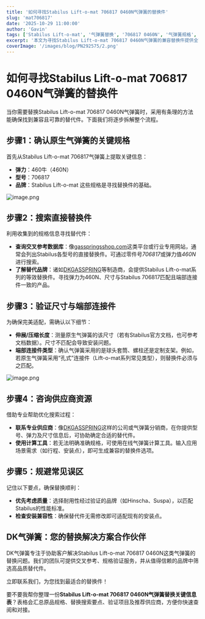 ```yaml
---
title: '如何寻找Stabilus Lift-o-mat 706817 0460N气弹簧的替换件'
slug: 'mat706817'
date: '2025-10-29 11:00:00'
author: 'Gavin'
tags: ['Stabilus Lift-o-mat', '气弹簧替换', '706817 0460N', '气弹簧规格', 'DKGASSPRING', '交叉参考']
excerpt: '本文为寻找Stabilus Lift-o-mat 706817 0460N气弹簧的兼容替换件提供全面指南，涵盖关键规格、替代件搜索方法、尺寸验证、供应商咨询及常见误区规避。'
coverImage: '/images/blog/PN292575/2.png'
---
```



# 如何寻找Stabilus Lift-o-mat 706817 0460N气弹簧的替换件

当你需要替换Stabilus Lift-o-mat 706817 0460N气弹簧时，采用有条理的方法能确保找到兼容且可靠的替代件。下面我们将逐步拆解整个流程。

## 步骤1：确认原生气弹簧的关键规格

首先从Stabilus Lift-o-mat 706817气弹簧上提取关键信息：

- **弹力**：460牛（460N）
- **型号**：706817
- **品牌**：Stabilus Lift-o-mat
这些规格是寻找替换件的基础。

![image.png](attachment:9c9177bb-dc28-4294-85f4-7e5ef04d14e3:image.png)

## 步骤2：搜索直接替换件

利用收集到的规格信息寻找替代件：

- **查询交叉参考数据库**：像[gasspringsshop.com](http://gasspringsshop.com/)这类平台或行业专用网站，通常会列出Stabilus各型号的直接替换件。可通过零件号*706817*或弹力值*460N*进行搜索。
- **了解替代品牌**：诸如[DKGASSPRING](https://dkgasspring.com/)等制造商，会提供Stabilus Lift-o-mat系列的等效替换件。寻找弹力为460N、尺寸与Stabilus 706817匹配且端部连接件一致的产品。

## 步骤3：验证尺寸与端部连接件

为确保完美适配，需确认以下细节：

- **伸展/压缩长度**：测量原生气弹簧的该尺寸（若有Stabilus官方文档，也可参考文档数据）。尺寸不匹配会导致安装问题。
- **端部连接件类型**：确认气弹簧采用的是球头套筒、螺柱还是定制支架。例如，若原生气弹簧采用“孔式”连接件（Lift-o-mat系列常见类型），则替换件必须与之匹配。

![image.png](attachment:67ed5067-2c07-4a45-acca-3df0d737a0f4:image.png)

## 步骤4：咨询供应商资源

借助专业帮助优化搜索过程：

- **联系专业供应商**：像[DKGASSPRING](https://dkgasspring.com/)这样的公司或气弹簧分销商，在你提供型号、弹力及尺寸信息后，可协助确定合适的替代件。
- **使用计算工具**：若无法明确准确规格，可使用在线气弹簧计算工具。输入应用场景需求（如行程、安装点），即可生成兼容的替换件选项。

## 步骤5：规避常见误区

记住以下要点，确保替换顺利：

- **优先考虑质量**：选择耐用性经过验证的品牌（如Hinscha、Suspa），以匹配Stabilus的性能标准。
- **检查安装兼容性**：确保替代件无需修改即可适配现有的安装点。

## DK气弹簧：您的替换解决方案合作伙伴

DK气弹簧专注于协助客户解决Stabilus Lift-o-mat 706817 0460N这类气弹簧的替换问题。我们的团队可提供交叉参考、规格验证服务，并从值得信赖的品牌中筛选高品质替代件。

立即联系我们，为您找到最适合的替换件！


要不要我帮你整理一份**Stabilus Lift-o-mat 706817 0460N气弹簧替换关键信息表**？表格会汇总原品规格、替换搜索要点、验证项目及推荐供应商，方便你快速查阅和对接。